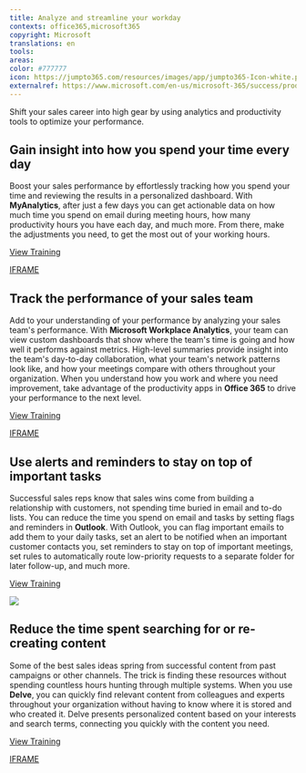 ```yaml
---
title: Analyze and streamline your workday
contexts: office365,microsoft365
copyright: Microsoft
translations: en
tools: 
areas: 
color: #777777
icon: https://jumpto365.com/resources/images/app/jumpto365-Icon-white.png
externalref: https://www.microsoft.com/en-us/microsoft-365/success/productivitylibrary/analyze-and-streamline-your-workday
---
```

Shift your sales career into high gear by using analytics and productivity tools to optimize your performance.


## Gain insight into how you spend your time every day

Boost your sales performance by effortlessly tracking how you spend your time and reviewing the results in a personalized dashboard. With **MyAnalytics**, after just a few days you can get actionable data on how much time you spend on email during meeting hours, how many productivity hours you have each day, and much more. From there, make the adjustments you need, to get the most out of your working hours.

[View Training](https://support.office.com/article/Learn-more-about-the-way-you-work-with-Microsoft-MyAnalytics-23462129-e512-40ee-acad-d968916c31b8)

[IFRAME](https://www.microsoft.com/en-us/videoplayer/embed/RE1TrEN)

## Track the performance of your sales team

Add to your understanding of your performance by analyzing your sales team's performance. With **Microsoft Workplace Analytics**, your team can view custom dashboards that show where the team's time is going and how well it performs against metrics. High-level summaries provide insight into the team's day-to-day collaboration, what your team's network patterns look like, and how your meetings compare with others throughout your organization. When you understand how you work and where you need improvement, take advantage of the productivity apps in **Office 365** to drive your performance to the next level.

[View Training](https://support.office.com/article/Get-started-with-Workplace-Analytics-05d19452-b41f-430d-a4b6-4cac8bbacbb1)

[IFRAME](https://www.microsoft.com/en-us/videoplayer/embed/RE1UCoU)

## Use alerts and reminders to stay on top of important tasks

Successful sales reps know that sales wins come from building a relationship with customers, not spending time buried in email and to-do lists. You can reduce the time you spend on email and tasks by setting flags and reminders in **Outlook**. With Outlook, you can flag important emails to add them to your daily tasks, set an alert to be notified when an important customer contacts you, set reminders to stay on top of important meetings, set rules to automatically route low-priority requests to a separate folder for later follow-up, and much more.

[View Training](https://support.office.com/article/set-or-remove-reminders-7a992377-ca93-4ddd-a711-851ef3597925)

![](http://img-prod-cms-rt-microsoft-com.akamaized.net/cms/api/am/imageFileData/RE1MMZV?ver=8457)

## Reduce the time spent searching for or re-creating content

Some of the best sales ideas spring from successful content from past campaigns or other channels. The trick is finding these resources without spending countless hours hunting through multiple systems. When you use **Delve**, you can quickly find relevant content from colleagues and experts throughout your organization without having to know where it is stored and who created it. Delve presents personalized content based on your interests and search terms, connecting you quickly with the content you need.

[View Training](https://support.office.com/article/What-is-Office-Delve-1315665a-c6af-4409-a28d-49f8916878ca)

[IFRAME](https://www.microsoft.com/en-us/videoplayer/embed/RE1TrEK)

